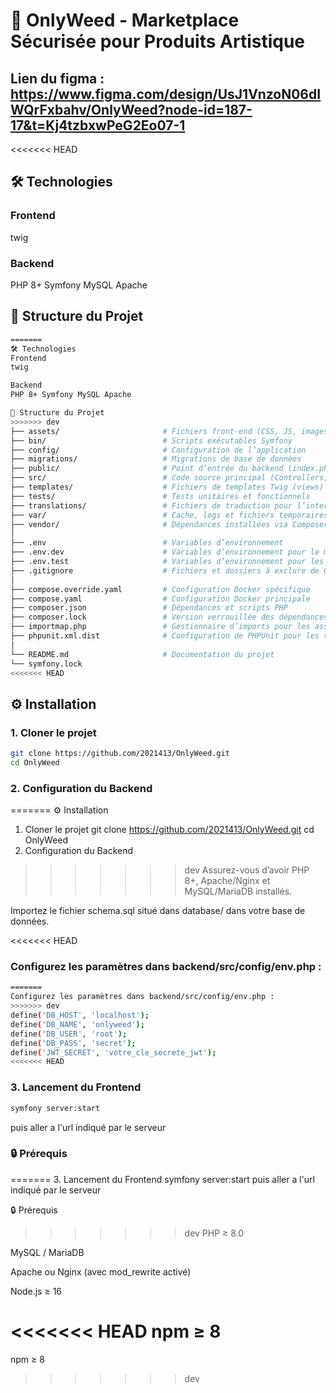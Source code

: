 # 🌿 OnlyWeed - Marketplace Sécurisée pour Produits Artistique

## Lien du figma : https://www.figma.com/design/UsJ1VnzoN06dIWQrFxbahv/OnlyWeed?node-id=187-17&t=Kj4tzbxwPeG2Eo07-1

<<<<<<< HEAD
## 🛠 Technologies

### Frontend
twig

### Backend
PHP 8+
Symfony
MySQL
Apache

## 📁 Structure du Projet
```bash
=======
🛠 Technologies
Frontend
twig

Backend
PHP 8+ Symfony MySQL Apache

📁 Structure du Projet
>>>>>>> dev
├── assets/                       # Fichiers front-end (CSS, JS, images)
├── bin/                          # Scripts exécutables Symfony
├── config/                       # Configuration de l’application
├── migrations/                   # Migrations de base de données
├── public/                       # Point d’entrée du backend (index.php, assets exposés)
├── src/                          # Code source principal (Controllers, Entities, Services)
├── templates/                    # Fichiers de templates Twig (views)
├── tests/                        # Tests unitaires et fonctionnels
├── translations/                 # Fichiers de traduction pour l’internationalisation
├── var/                          # Cache, logs et fichiers temporaires
├── vendor/                       # Dépendances installées via Composer
│
├── .env                          # Variables d’environnement
├── .env.dev                      # Variables d’environnement pour le mode développement
├── .env.test                     # Variables d’environnement pour les tests
├── .gitignore                    # Fichiers et dossiers à exclure de Git
│
├── compose.override.yaml         # Configuration Docker spécifique
├── compose.yaml                  # Configuration Docker principale
├── composer.json                 # Dépendances et scripts PHP
├── composer.lock                 # Version verrouillée des dépendances PHP
├── importmap.php                 # Gestionnaire d’imports pour les assets JavaScript
├── phpunit.xml.dist              # Configuration de PHPUnit pour les tests
│
└── README.md                     # Documentation du projet
└── symfony.lock
<<<<<<< HEAD
```

## ⚙️ Installation
### 1. Cloner le projet

```bash
git clone https://github.com/2021413/OnlyWeed.git
cd OnlyWeed
```

### 2. Configuration du Backend
=======
⚙️ Installation
1. Cloner le projet
git clone https://github.com/2021413/OnlyWeed.git
cd OnlyWeed
2. Configuration du Backend
>>>>>>> dev
Assurez-vous d’avoir PHP 8+, Apache/Nginx et MySQL/MariaDB installés.

Importez le fichier schema.sql situé dans database/ dans votre base de données.

<<<<<<< HEAD
### Configurez les paramètres dans backend/src/config/env.php :

```bash
=======
Configurez les paramètres dans backend/src/config/env.php :
>>>>>>> dev
define('DB_HOST', 'localhost');
define('DB_NAME', 'onlyweed');
define('DB_USER', 'root');
define('DB_PASS', 'secret');
define('JWT_SECRET', 'votre_cle_secrete_jwt');
<<<<<<< HEAD
```

### 3. Lancement du Frontend
```bash
symfony server:start
```
puis aller a l'url indiqué par le serveur


### 🔒 Prérequis
=======
3. Lancement du Frontend
symfony server:start
puis aller a l'url indiqué par le serveur

🔒 Prérequis
>>>>>>> dev
PHP ≥ 8.0

MySQL / MariaDB

Apache ou Nginx (avec mod_rewrite activé)

Node.js ≥ 16

<<<<<<< HEAD
npm ≥ 8
=======
npm ≥ 8
>>>>>>> dev
